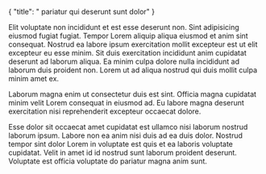 {
  "title": " pariatur qui deserunt sunt dolor"
}

Elit voluptate non incididunt et est esse deserunt non. Sint adipisicing eiusmod fugiat fugiat. Tempor Lorem aliquip aliqua eiusmod et anim sint consequat. Nostrud ea labore ipsum exercitation mollit excepteur est ut elit excepteur eu esse minim. Sit duis exercitation incididunt anim cupidatat deserunt ad laborum aliqua. Ea minim culpa dolore nulla incididunt ad laborum duis proident non. Lorem ut ad aliqua nostrud qui duis mollit culpa minim amet ex.

Laborum magna enim ut consectetur duis est sint. Officia magna cupidatat minim velit Lorem consequat in eiusmod ad. Eu labore magna deserunt exercitation nisi reprehenderit excepteur occaecat dolore.

Esse dolor sit occaecat amet cupidatat est ullamco nisi laborum nostrud laborum ipsum. Labore non ea anim nisi duis ad ea duis dolor. Nostrud tempor sint dolor Lorem in voluptate est quis et ea laboris voluptate cupidatat. Velit in amet id id nostrud sunt laborum proident deserunt. Voluptate est officia voluptate do pariatur magna anim sunt.